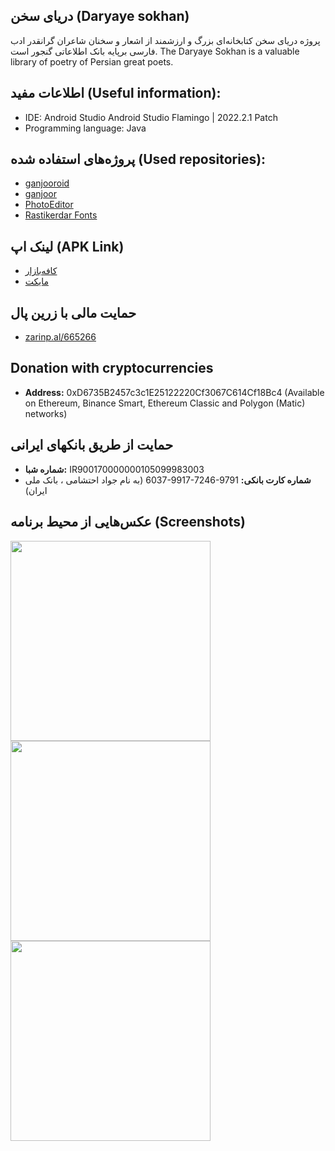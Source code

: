 ## دریای سخن (Daryaye sokhan)
‏‏پروژه دریای سخن کتابخانه‌ای بزرگ و ارزشمند از اشعار و سخنان شاعران گرانقدر ادب فارسی برپایه بانک اطلاعاتی گنجور است.
The Daryaye Sokhan is a valuable library of poetry of Persian great poets.
 
## اطلاعات مفید (Useful information):
* IDE: Android Studio Android Studio Flamingo | 2022.2.1 Patch
* Programming language: Java

## پروژه‌های استفاده شده (Used repositories):
* [ganjooroid](https://github.com/ganjoor/ganjooroid)
* [ganjoor](https://github.com/ganjoor/ganjoor)
* [PhotoEditor](https://github.com/burhanrashid52/PhotoEditor)
* [Rastikerdar Fonts](https://rastikerdar.github.io/)


## لینک اپ (APK Link)
* [کافه‌بازار](https://cafebazaar.ir/app/ir.ham3da.darya)
* [مایکت](https://myket.ir/app/ir.ham3da.darya)

## حمایت مالی با زرین پال
* [zarinp.al/665266](https://zarinp.al/665266)

## Donation with cryptocurrencies

* <b>Address:</b> 0xD6735B2457c3c1E25122220Cf3067C614Cf18Bc4 (Available on Ethereum, Binance Smart, Ethereum Classic and Polygon (Matic) networks)

## حمایت از طریق بانکهای ایرانی 
* <b>شماره شبا:</b> <span dir="ltr">IR900170000000105099983003</span>
* <b>شماره کارت بانکی:</b> <span dir="ltr">6037-9917-7246-9791</span>
 (به نام جواد احتشامی ، بانک ملی ایران)

## عکس‌هایی از محیط برنامه (Screenshots)

<p>
<img width="320" src="screen-02.png"><br>
<img width="320" src="screen-03.png"><br>
<img width="320" src="screen-04.png">
</p>
